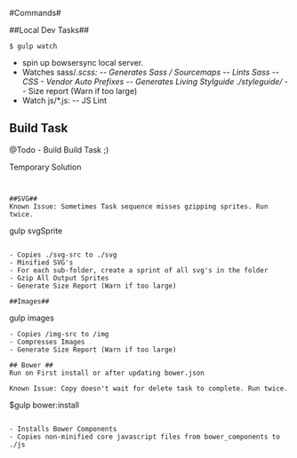 #Commands#

##Local Dev Tasks##

```
$ gulp watch
```

- spin up bowsersync local server.
- Watches sass/*.scss:
-- Generates Sass / Sourcemaps
-- Lints Sass
-- CSS - Vendor Auto Prefixes
-- Generates Living Stylguide ./styleguide/*
-- Size report (Warn if too large)
- Watch js/*.js:
-- JS Lint

## Build Task ##

@Todo - Build Build Task ;)

Temporary Solution

```


##SVG##
Known Issue: Sometimes Task sequence misses gzipping sprites. Run twice.

```
gulp svgSprite
```

- Copies ./svg-src to ./svg
- Minified SVG's
- For each sub-folder, create a sprint of all svg's in the folder
- Gzip All Output Sprites
- Generate Size Report (Warn if too large)

##Images##

```
gulp images
```
- Copies /img-src to /img
- Compresses Images
- Generate Size Report (Warn if too large)

## Bower ##
Run on First install or after updating bower.json

Known Issue: Copy doesn't wait for delete task to complete. Run twice.

```
$gulp bower:install
```

- Installs Bower Components
- Copies non-minified core javascript files from bower_components to ./js
